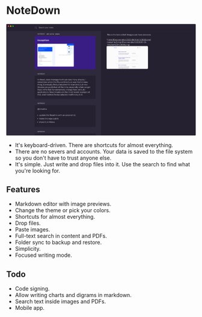 # NoteDown

![Screenshot](./assets/demo.png)

- It's keyboard-driven. There are shortcuts for almost everything.
- There are no severs and accounts. Your data is saved to the file system so
  you don't have to trust anyone else.
- It's simple. Just write and drop files into it. Use the search to find what
  you're looking for.

## Features

- Markdown editor with image previews.
- Change the theme or pick your colors.
- Shortcuts for almost everything.
- Drop files.
- Paste images.
- Full-text search in content and PDFs.
- Folder sync to backup and restore.
- Simplicity.
- Focused writing mode.

## Todo

- Code signing.
- Allow writing charts and digrams in markdown.
- Search text inside images and PDFs.
- Mobile app.
